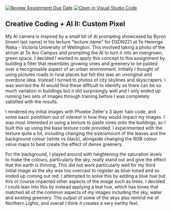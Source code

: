 [![Review Assignment Due Date](https://classroom.github.com/assets/deadline-readme-button-22041afd0340ce965d47ae6ef1cefeee28c7c493a6346c4f15d667ab976d596c.svg)](https://classroom.github.com/a/jTsmcDjg)
[![Open in Visual Studio Code](https://classroom.github.com/assets/open-in-vscode-2e0aaae1b6195c2367325f4f02e2d04e9abb55f0b24a779b69b11b9e10269abc.svg)](https://classroom.github.com/online_ide?assignment_repo_id=19453216&assignment_repo_type=AssignmentRepo)
## Creative Coding + AI II: Custom Pixel

My AI camera is inspired by a small bit of AI prompting showcased by Byron [insert last name] in his lecture "lecture name" for DSDN221 at Te Herenga Waka - Victoria University of Wellington. This involved taking a photo of the atrium at Te Aro Campus and prompting the AI to turn it into an overgrown, green space. I decided I wanted to apply this concept to this assignment by building a filter that resembles growing vines and greenery to be pasted over a recognisable aspect of an urban environment. Initially I thought of using pictures roads in rural places but felt this was an unoriginal and overdone idea. Instead I turned to photos of city skylines and skyscrapers. I was worried the AI would find these difficult to identify as there can be so much variation in buildings but it did surprisingly well and I only ended up running two sets of images through training before I was completely satisfied with the results.

I rendered my initial images with Phoebe Zeller's 3 layer halo code, and some basic pointilism out of interest in how they would impact my images. I was most interested in using a texture to paste vines onto the buildings, so I built this up using the base texture code provided. I experimented with the texture quite a lot, including changing the size/amount of the leaves and the background colour (white vs black), alongside changing the RGB colour value maps to best create the effect of dense greenery.

For the background, I played around with heightening the saturation levels to make the colours, particularly the sky, really stand out and give the effect that the earth is thriving. This did not work particularly well for my third initial image as the sky was too overcast to register as blue-toned and so ended up coming out red. I attempted to solve this by adding a blue hue but this of course impacted other aspects of the image such as trees. I decided I could lean into this by instead applying a teal hue, which has tones that matched all of the common aspects of my images including the sky, water and existing greenery. The output of some of the skys also remind me of Northern Lights, and overall I think it creates a very earthy feel.
